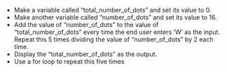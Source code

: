 -   Make a variable called “total_number_of_dots” and set its value to 0.
-   Make another variable called “number_of_dots” and set its value to 16.
-   Add the value of “number_of_dots” to the value of “total_number_of_dots”
    every time the end user enters ‘W’ as the input.
    Repeat this 5 times dividing the value of “number_of_dots” by 2 each time.
-   Display the “total_number_of_dots” as the output.
-   Use a for loop to repeat this five times
